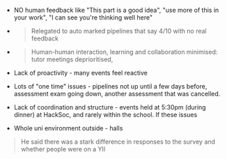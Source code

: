 


- NO human feedback like "This part is a good idea", "use more of this in your work", "I can see you're thinking well here"
- > Relegated to auto marked pipelines that say 4/10 with no real feedback
- > Human-human interaction, learning and collaboration minimised: tutor meetings deprioritised, 



- Lack of proactivity - many events feel reactive
- Lots of "one time" issues - pipelines not up until a few days before, assessment exam going down, another assessment that was cancelled.
- Lack of coordination and structure - events held at 5:30pm (during dinner) at HackSoc, and rarely within the school. If these issues
- Whole uni environment outside - halls 



> He said there was a stark difference in responses to the survey and whether people were on a YII